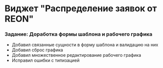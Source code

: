 # Виджет "Распределение заявок от REON"
### Задание: Доработка формы шаблона и рабочего графика
- Добавил связанные сущности в форму шаблона и валидацию на них
- Добавил сброс графика
- Добавил множественное редактирование рабочего графика
- Исправил ошибки с типизацией
